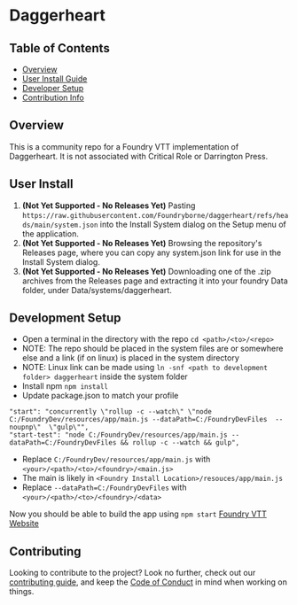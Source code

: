 # Daggerheart

## Table of Contents

- [Overview](#overview)
- [User Install Guide](#user-install)
- [Developer Setup](#development-setup)
- [Contribution Info](#contributing)

## Overview

This is a community repo for a Foundry VTT implementation of Daggerheart. It is not associated with Critical Role or Darrington Press.

## User Install

1. **(Not Yet Supported - No Releases Yet)** Pasting `https://raw.githubusercontent.com/Foundryborne/daggerheart/refs/heads/main/system.json` into the Install System dialog on the Setup menu of the application.
2. **(Not Yet Supported - No Releases Yet)** Browsing the repository's Releases page, where you can copy any system.json link for use in the Install System dialog.
3. **(Not Yet Supported - No Releases Yet)** Downloading one of the .zip archives from the Releases page and extracting it into your foundry Data folder, under Data/systems/daggerheart.

## Development Setup

- Open a terminal in the directory with the repo `cd <path>/<to>/<repo>`
- NOTE: The repo should be placed in the system files are or somewhere else and a link (if on linux) is placed in the system directory
- NOTE: Linux link can be made using `ln -snf <path to development folder> daggerheart` inside the system folder
- Install npm `npm install`
- Update package.json to match your profile

```
"start": "concurrently \"rollup -c --watch\" \"node C:/FoundryDev/resources/app/main.js --dataPath=C:/FoundryDevFiles  --noupnp\"  \"gulp\"",
"start-test": "node C:/FoundryDev/resources/app/main.js --dataPath=C:/FoundryDevFiles && rollup -c --watch && gulp",

```

- Replace `C:/FoundryDev/resources/app/main.js` with `<your>/<path>/<to>/<foundry>/<main.js>`
- The main is likely in `<Foundry Install Location>/resouces/app/main.js`
- Replace `--dataPath=C:/FoundryDevFiles` with `<your>/<path>/<to>/<foundry>/<data>`

Now you should be able to build the app using `npm start`
[Foundry VTT Website][1]

[1]: https://foundryvtt.com/

## Contributing

Looking to contribute to the project? Look no further, check out our [contributing guide](contributing.md), and keep the [Code of Conduct](coc.md) in mind when working on things.
